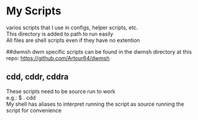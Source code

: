 # My Scripts
varios scripts that I use in configs, helper scripts, etc.  
This directory is added to path to run easily  
All files are shell scripts even if they have no extention  

##dwmsh
dwm specific scripts can be found in the dwmsh directory at this repo: https://github.com/Artour64/dwmsh  

## cdd, cddr, cddra
These scripts need to be source run to work  
e.g.: $ . cdd  
My shell has aliases to interpret running the script as source running the script for convenience  
